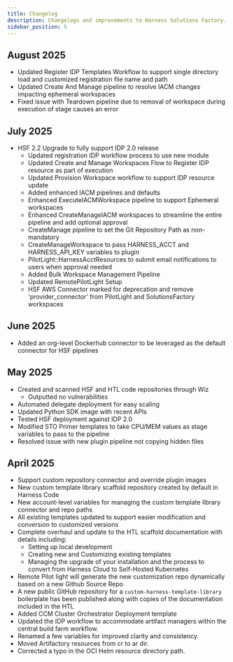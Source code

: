 ```yaml
---
title: Changelog
description: Changelogs and improvements to Harness Solutions Factory.
sidebar_position: 5
---
```


## August 2025
- Updated Register IDP Templates Workflow to support single directory load and customized registration file name and path
- Updated Create And Manage pipeline to resolve IACM changes impacting ephemeral workspaces
- Fixed issue with Teardown pipeline due to removal of workspace during execution of stage causes an error

## July 2025
- HSF 2.2 Upgrade to fully support IDP 2.0 release
    - Updated registration IDP workflow process to use new module
    - Updated Create and Manage Workspaces Flow to Register IDP resource as part of execution
    - Updated Provision Workspace workflow to support IDP resource update
    - Added enhanced IACM pipelines and defaults
    - Enhanced ExecuteIACMWorkspace pipeline to support Ephemeral workspaces
    - Enhanced CreateManageIACM workspaces to streamline the entire pipeline and add optional approval
    - CreateManage pipeline to set the Git Repository Path as non-mandatory
    - CreateManageWorkspace to pass HARNESS_ACCT and HARNESS_API_KEY variables to plugin
    - PilotLight::HarnessAcctResources to submit email notifications to users when approval needed
    - Added Bulk Workspace Management Pipeline
    - Updated RemotePilotLight Setup
    - HSF AWS Connector marked for deprecation and remove 'provider_connector' from PilotLight and SolutionsFactory workspaces

## June 2025
- Added an org-level Dockerhub connector to be leveraged as the default connector for HSF pipelines

## May 2025
- Created and scanned HSF and HTL code repositories through Wiz
  - Outputted no vulnerabilities 
- Automated delegate deployment for easy scaling 
- Updated Python SDK image with recent APIs
- Tested HSF deployment against IDP 2.0
- Modified STO Primer templates to take CPU/MEM values as stage variables to pass to the pipeline
- Resolved issue with new plugin pipeline not copying hidden files

## April 2025
- Support custom repository connector and override plugin images 
- New custom template library scaffold repository created by default in Harness Code
- New account-level variables for managing the custom template library connector and repo paths
- All existing templates updated to support easier modification and conversion to customized versions
- Complete overhaul and update to the HTL scaffold documentation with details including:
  - Setting up local development
  - Creating new and Customizing existing templates
  - Managing the upgrade of your installation and the process to convert from Harness Cloud to Self-Hosted Kubernetes
- Remote Pilot light will generate the new customization repo dynamically based on a new Github Source Repo
- A new public GitHub repository for a `custom-harness-template-library` boilerplate has been published along with copies of the documentation included in the HTL
- Added CCM Cluster Orchestrator Deployment template
- Updated the IDP workflow to accommodate artifact managers within the central build farm workflow.
- Renamed a few variables for improved clarity and consistency.
- Moved Artifactory resources from cr to ar dir.
- Corrected a typo in the OCI Helm resource directory path.